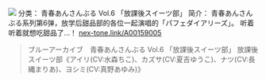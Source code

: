 ![](//static.kivo.wiki/images/music/cover/tX9c8oh4vhhiCugC30F27Yffyb7TsMjv.png)
分类： 青春あんさんぶる Vol.6 「放課後スイーツ部」
简介：
青春あんさんぶる系列第6弹，放学后甜品部的各位一起演唱的「パフェダイアリーズ」。
听着听着就想吃甜品了...！
[nex-tone.link/A00159005](https://nex-tone.link/A00159005)
>ブルーアーカイブ　青春あんさんぶる Vol.6 「放課後スイーツ部」
放課後スイーツ部《アイリ(CV:水森ちこ)、カズサ(CV:夏吉ゆうこ)、ナツ(CV:長縄まりあ)、ヨシミ(CV:真野あゆみ)》
